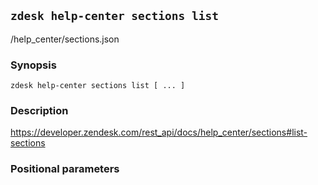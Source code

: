 ## `zdesk help-center sections list`

/help_center/sections.json

### Synopsis

    zdesk help-center sections list [ ... ]

### Description

https://developer.zendesk.com/rest_api/docs/help_center/sections#list-sections

### Positional parameters

